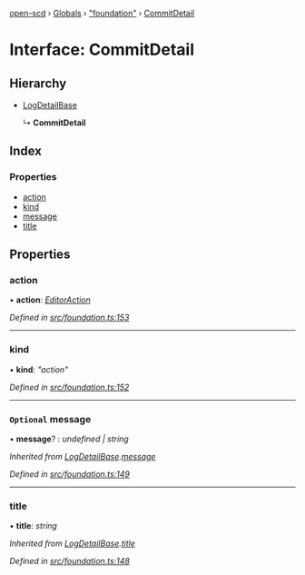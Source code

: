 [open-scd](../README.md) › [Globals](../globals.md) › ["foundation"](../modules/_foundation_.md) › [CommitDetail](_foundation_.commitdetail.md)

# Interface: CommitDetail

## Hierarchy

* [LogDetailBase](_foundation_.logdetailbase.md)

  ↳ **CommitDetail**

## Index

### Properties

* [action](_foundation_.commitdetail.md#action)
* [kind](_foundation_.commitdetail.md#kind)
* [message](_foundation_.commitdetail.md#optional-message)
* [title](_foundation_.commitdetail.md#title)

## Properties

###  action

• **action**: *[EditorAction](../modules/_foundation_.md#editoraction)*

*Defined in [src/foundation.ts:153](https://github.com/openscd/open-scd/blob/2534042/src/foundation.ts#L153)*

___

###  kind

• **kind**: *"action"*

*Defined in [src/foundation.ts:152](https://github.com/openscd/open-scd/blob/2534042/src/foundation.ts#L152)*

___

### `Optional` message

• **message**? : *undefined | string*

*Inherited from [LogDetailBase](_foundation_.logdetailbase.md).[message](_foundation_.logdetailbase.md#optional-message)*

*Defined in [src/foundation.ts:149](https://github.com/openscd/open-scd/blob/2534042/src/foundation.ts#L149)*

___

###  title

• **title**: *string*

*Inherited from [LogDetailBase](_foundation_.logdetailbase.md).[title](_foundation_.logdetailbase.md#title)*

*Defined in [src/foundation.ts:148](https://github.com/openscd/open-scd/blob/2534042/src/foundation.ts#L148)*
